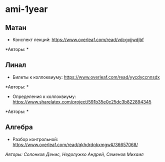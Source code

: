 # ami-1year

## Матан
- Конспект лекций: https://www.overleaf.com/read/vdcgxjjwdjbf

*Авторы: *

## Линал
- Билеты к коллоквиуму: https://www.overleaf.com/read/yycdyccnnsdx

*Авторы: *

- Определения к коллоквиуму: https://www.sharelatex.com/project/591b35e0c25dc3b822894345

*Авторы: *

## Алгебра
- Разбор контрольной: https://www.overleaf.com/read/qkhdrdqkxmgw#/36657068/ 

*Авторы: Солонков Денис, Недолужко Андрей, Семенов Михаил* 
